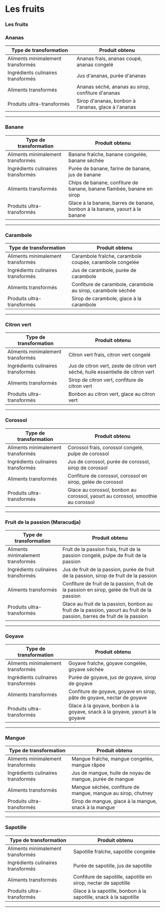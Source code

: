 # Les fruits

### Les fruits

### Ananas

| **Type de transformation**          | **Produit obtenu**                        |
|-------------------------------------|-------------------------------------------|
| Aliments minimalement transformés   | Ananas frais, ananas coupé, ananas congelé |
| Ingrédients culinaires transformés  | Jus d'ananas, purée d'ananas |
| Aliments transformés                | Ananas séché, ananas au sirop, confiture d'ananas |
| Produits ultra-transformés          | Sirop d'ananas, bonbon à l'ananas, glace à l'ananas |

---

### Banane

| **Type de transformation**          | **Produit obtenu**                        |
|-------------------------------------|-------------------------------------------|
| Aliments minimalement transformés   | Banane fraîche, banane congelée, banane séchée |
| Ingrédients culinaires transformés  | Purée de banane, farine de banane, jus de banane |
| Aliments transformés                | Chips de banane, confiture de banane, banane flambée, banane en sirop |
| Produits ultra-transformés          | Glace à la banane, barres de banane, bonbon à la banane, yaourt à la banane |

---

### Carambole

| **Type de transformation**          | **Produit obtenu**                        |
|-------------------------------------|-------------------------------------------|
| Aliments minimalement transformés   | Carambole fraîche, carambole coupée, carambole congelée |
| Ingrédients culinaires transformés  | Jus de carambole, purée de carambole |
| Aliments transformés                | Confiture de carambole, carambole au sirop, carambole séchée |
| Produits ultra-transformés          | Sirop de carambole, glace à la carambole |

---

### Citron vert

| **Type de transformation**          | **Produit obtenu**                        |
|-------------------------------------|-------------------------------------------|
| Aliments minimalement transformés   | Citron vert frais, citron vert congelé |
| Ingrédients culinaires transformés  | Jus de citron vert, zeste de citron vert séché, huile essentielle de citron vert |
| Aliments transformés                | Sirop de citron vert, confiture de citron vert |
| Produits ultra-transformés          | Bonbon au citron vert, glace au citron vert |

---

### Corossol

| **Type de transformation**          | **Produit obtenu**                        |
|-------------------------------------|-------------------------------------------|
| Aliments minimalement transformés   | Corossol frais, corossol congelé, pulpe de corossol |
| Ingrédients culinaires transformés  | Jus de corossol, purée de corossol, sirop de corossol |
| Aliments transformés                | Confiture de corossol, corossol en sirop, gelée de corossol |
| Produits ultra-transformés          | Glace au corossol, bonbon au corossol, yaourt au corossol, smoothie au corossol |

---

### Fruit de la passion (Maracudja)

| **Type de transformation**          | **Produit obtenu**                        |
|-------------------------------------|-------------------------------------------|
| Aliments minimalement transformés   | Fruit de la passion frais, fruit de la passion congelé, pulpe de fruit de la passion |
| Ingrédients culinaires transformés  | Jus de fruit de la passion, purée de fruit de la passion, sirop de fruit de la passion |
| Aliments transformés                | Confiture de fruit de la passion, fruit de la passion en sirop, gelée de fruit de la passion |
| Produits ultra-transformés          | Glace au fruit de la passion, bonbon au fruit de la passion, yaourt au fruit de la passion, barres de fruit de la passion |

---

### Goyave

| **Type de transformation**          | **Produit obtenu**                        |
|-------------------------------------|-------------------------------------------|
| Aliments minimalement transformés   | Goyave fraîche, goyave congelée, goyave séchée |
| Ingrédients culinaires transformés  | Purée de goyave, jus de goyave, sirop de goyave |
| Aliments transformés                | Confiture de goyave, goyave en sirop, pâte de goyave, nectar de goyave |
| Produits ultra-transformés          | Glace à la goyave, bonbon à la goyave, snack à la goyave, yaourt à la goyave |


---

### Mangue

| **Type de transformation**          | **Produit obtenu**                        |
|-------------------------------------|-------------------------------------------|
| Aliments minimalement transformés   | Mangue fraîche, mangue congelée, mangue râpée |
| Ingrédients culinaires transformés  | Jus de mangue, huile de noyau de mangue, purée de mangue |
| Aliments transformés                | Mangue séchée, confiture de mangue, mangue au sirop, chutney |
| Produits ultra-transformés          | Sirop de mangue, glace à la mangue, snack à la mangue |

---

### Sapotille

| **Type de transformation**          | **Produit obtenu**                        |
|-------------------------------------|-------------------------------------------|
| Aliments minimalement transformés   | Sapotille fraîche, sapotille congelée |
| Ingrédients culinaires transformés  | Purée de sapotille, jus de sapotille |
| Aliments transformés                | Confiture de sapotille, sapotille en sirop, nectar de sapotille |
| Produits ultra-transformés          | Glace à la sapotille, bonbon à la sapotille, snack à la sapotille |

---
